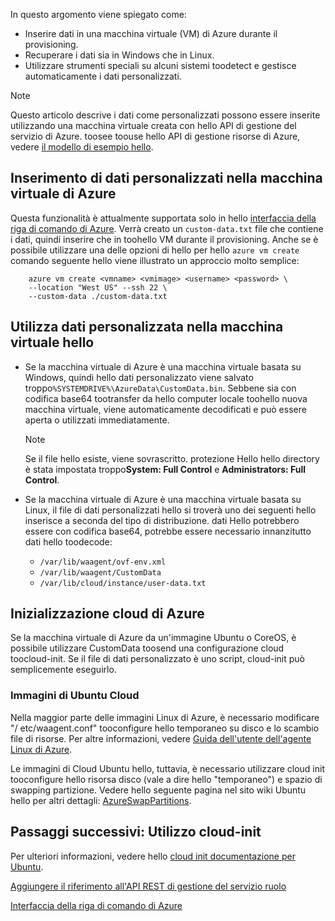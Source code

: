 


In questo argomento viene spiegato come:

* Inserire dati in una macchina virtuale (VM) di Azure durante il provisioning.
* Recuperare i dati sia in Windows che in Linux.
* Utilizzare strumenti speciali su alcuni sistemi toodetect e gestisce automaticamente i dati personalizzati.

> [!NOTE]
> Questo articolo descrive i dati come personalizzati possono essere inserite utilizzando una macchina virtuale creata con hello API di gestione del servizio di Azure. toosee toouse hello API di gestione risorse di Azure, vedere [il modello di esempio hello](https://github.com/Azure/azure-quickstart-templates/tree/master/101-vm-customdata).
> 
> 

## <a name="injecting-custom-data-into-your-azure-virtual-machine"></a>Inserimento di dati personalizzati nella macchina virtuale di Azure
Questa funzionalità è attualmente supportata solo in hello [interfaccia della riga di comando di Azure](https://github.com/Azure/azure-xplat-cli). Verrà creato un `custom-data.txt` file che contiene i dati, quindi inserire che in toohello VM durante il provisioning. Anche se è possibile utilizzare una delle opzioni di hello per hello `azure vm create` comando seguente hello viene illustrato un approccio molto semplice:

```
    azure vm create <vmname> <vmimage> <username> <password> \  
    --location "West US" --ssh 22 \  
    --custom-data ./custom-data.txt  
```


## <a name="using-custom-data-in-hello-virtual-machine"></a>Utilizza dati personalizzata nella macchina virtuale hello
* Se la macchina virtuale di Azure è una macchina virtuale basata su Windows, quindi hello dati personalizzato viene salvato troppo`%SYSTEMDRIVE%\AzureData\CustomData.bin`. Sebbene sia con codifica base64 tootransfer da hello computer locale toohello nuova macchina virtuale, viene automaticamente decodificati e può essere aperta o utilizzati immediatamente.
  
  > [!NOTE]
  > Se il file hello esiste, viene sovrascritto. protezione Hello hello directory è stata impostata troppo**System: Full Control** e **Administrators: Full Control**.
  > 
  > 
* Se la macchina virtuale di Azure è una macchina virtuale basata su Linux, il file di dati personalizzati hello si troverà uno dei seguenti hello inserisce a seconda del tipo di distribuzione. dati Hello potrebbero essere con codifica base64, potrebbe essere necessario innanzitutto dati hello toodecode:
  
  * `/var/lib/waagent/ovf-env.xml`
  * `/var/lib/waagent/CustomData`
  * `/var/lib/cloud/instance/user-data.txt` 

## <a name="cloud-init-on-azure"></a>Inizializzazione cloud di Azure
Se la macchina virtuale di Azure da un'immagine Ubuntu o CoreOS, è possibile utilizzare CustomData toosend una configurazione cloud toocloud-init. Se il file di dati personalizzato è uno script, cloud-init può semplicemente eseguirlo.

### <a name="ubuntu-cloud-images"></a>Immagini di Ubuntu Cloud
Nella maggior parte delle immagini Linux di Azure, è necessario modificare "/ etc/waagent.conf" tooconfigure hello temporaneo su disco e lo scambio file di risorse. Per altre informazioni, vedere [Guida dell'utente dell'agente Linux di Azure](../articles/virtual-machines/linux/agent-user-guide.md?toc=%2fazure%2fvirtual-machines%2flinux%2ftoc.json).

Le immagini di Cloud Ubuntu hello, tuttavia, è necessario utilizzare cloud init tooconfigure hello risorsa disco (vale a dire hello "temporaneo") e spazio di swapping partizione. Vedere hello seguente pagina nel sito wiki Ubuntu hello per altri dettagli: [AzureSwapPartitions](https://wiki.ubuntu.com/AzureSwapPartitions).

<!--Every topic should have next steps and links toohello next logical set of content tookeep hello customer engaged-->
## <a name="next-steps-using-cloud-init"></a>Passaggi successivi: Utilizzo cloud-init
Per ulteriori informazioni, vedere hello [cloud init documentazione per Ubuntu](https://help.ubuntu.com/community/CloudInit).

<!--Link references-->
[Aggiungere il riferimento all'API REST di gestione del servizio ruolo](http://msdn.microsoft.com/library/azure/jj157186.aspx)

[Interfaccia della riga di comando di Azure](https://github.com/Azure/azure-xplat-cli)

